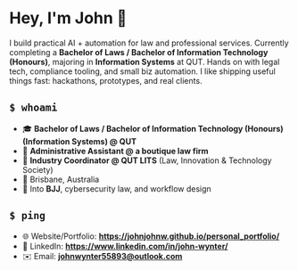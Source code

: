 # Hey, I'm John 👋

I build practical AI + automation for law and professional services. Currently completing a **Bachelor of Laws / Bachelor of Information Technology (Honours)**, majoring in **Information Systems** at QUT. Hands on with legal tech, compliance tooling, and small biz automation. I like shipping useful things fast: hackathons, prototypes, and real clients.

## `$ whoami`

* 🎓 **Bachelor of Laws / Bachelor of Information Technology (Honours) (Information Systems) @ QUT**
* 💼 **Administrative Assistant @ a boutique law firm**
* 🤝 **Industry Coordinator @ QUT LITS** (Law, Innovation & Technology Society)
* 📍 Brisbane, Australia
* 🥋 Into **BJJ**, cybersecurity law, and workflow design

## `$ ping`

* 🌐 Website/Portfolio: **https://johnjohnw.github.io/personal_portfolio/**
* 💼 LinkedIn: **https://www.linkedin.com/in/john-wynter/**
* ✉️ Email: **[johnwynter55893@outlook.com](mailto:johnwynter55893@outlook.com)**
